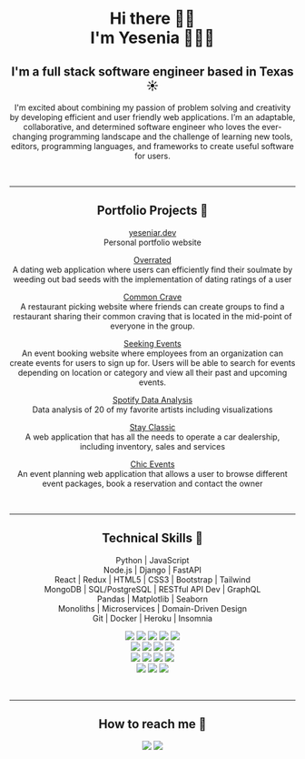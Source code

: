 <h1 align="center"><b> Hi there 👋🏽 <br> I'm Yesenia 👩🏽‍💻</h1></b>

<div align="center">

## <b>I'm a full stack software engineer based in Texas ☀️</b>

I'm excited about combining my passion of problem solving and creativity by developing efficient and user friendly web applications. I’m an adaptable, collaborative, and determined software engineer who loves the ever-changing programming landscape and the challenge of learning new tools, editors, programming languages, and frameworks to create useful software for users. 

<br><hr>
## Portfolio Projects 💼 
<a href="https://www.yeseniar.dev">yeseniar.dev</a><br>
Personal portfolio website

<a href="https://github.com/yeseniaramirez14/overrated">Overrated</a> <br>
A dating web application where users can efficiently find their soulmate by weeding out bad seeds with the implementation of dating ratings of a user

 <a href="https://github.com/yeseniaramirez14/commoncrave">Common Crave</a> <br>
A restaurant picking website where friends can create groups to find a restaurant sharing their common craving that is located in the mid-point of everyone in the group.
 
<a href="https://github.com/yeseniaramirez14/seeking-events">Seeking Events</a> <br>
An event booking website where employees from an organization can create events for users to sign up for. Users will be able to search for events depending on location or category and view all their past and upcoming events.
 
<a href="https://github.com/yeseniaramirez14/spotify_data_analysis">Spotify Data Analysis</a> <br>
Data analysis of 20 of my favorite artists including visualizations

<a href="https://github.com/yeseniaramirez14/stay-classic">Stay Classic</a> <br>
A web application that has all the needs to operate a car dealership, including inventory, sales and services

<a href="https://github.com/yeseniaramirez14/chic-events">Chic Events</a> <br>
An event planning web application that allows a user to browse different event packages, book a reservation and contact the owner

<br><hr>
## Technical Skills 👾
Python | JavaScript <br>
Node.js | Django | FastAPI <br>
React | Redux | HTML5 | CSS3 | Bootstrap | Tailwind <br>
MongoDB | SQL/PostgreSQL | RESTful API Dev | GraphQL <br>
Pandas | Matplotlib | Seaborn <br>
Monoliths | Microservices | Domain-Driven Design <br>
Git | Docker | Heroku | Insomnia

 <img src="https://img.shields.io/badge/Python-3776AB?style=for-the-badge&logo=python&logoColor=white"> <img src="https://img.shields.io/badge/JavaScript-F7DF1E?style=for-the-badge&logo=javascript&logoColor=black"> <img src="https://img.shields.io/badge/Node.js-339933?style=for-the-badge&logo=nodedotjs&logoColor=white"> <img src="https://img.shields.io/badge/Django-092E20?style=for-the-badge&logo=django&logoColor=white"> <img src="https://img.shields.io/badge/fastapi-109989?style=for-the-badge&logo=FASTAPI&logoColor=white"> <br> <img src="https://img.shields.io/badge/React-20232A?style=for-the-badge&logo=react&logoColor=61DAFB"> <img src="https://img.shields.io/badge/Redux-593D88?style=for-the-badge&logo=redux&logoColor=white"> <img src="https://img.shields.io/badge/Bootstrap-563D7C?style=for-the-badge&logo=bootstrap&logoColor=white"> <img src="https://img.shields.io/badge/Tailwind_CSS-38B2AC?style=for-the-badge&logo=tailwind-css&logoColor=white"> <br> <img src="https://img.shields.io/badge/PostgreSQL-316192?style=for-the-badge&logo=postgresql&logoColor=white"> <img src="https://img.shields.io/badge/MongoDB-4EA94B?style=for-the-badge&logo=mongodb&logoColor=white"> <img src="https://img.shields.io/badge/GraphQl-E10098?style=for-the-badge&logo=graphql&logoColor=white"> <img src="https://img.shields.io/badge/Docker-2CA5E0?style=for-the-badge&logo=docker&logoColor=white"> <br> <img src="https://img.shields.io/badge/Pandas-2C2D72?style=for-the-badge&logo=pandas&logoColor=white"> <img src="https://img.shields.io/badge/Matplotlib-07405E?style=for-the-badge&logo="> <img src="https://img.shields.io/badge/seaborn-07405E?style=for-the-badge&logo="> 

<br><hr>
## How to reach me 💬
<a href="https://www.yeseniar.dev"><img src="https://img.shields.io/badge/yeseniar.dev-F0D1D4?style=for-the-badge"></a> <a href="https://www.linkedin.com/in/yeseniaramirez14/"><img src="https://img.shields.io/badge/LinkedIn-0077B5?style=for-the-badge&logo=linkedin&logoColor=white"></a>

</div>
<!--
**yeseniaramirez14/yeseniaramirez14** is a ✨ _special_ ✨ repository because its `README.md` (this file) appears on your GitHub profile.

Here are some ideas to get you started:

- 🔭 I’m currently working on ...
- 🌱 I’m currently learning ...
- 👯 I’m looking to collaborate on ...
- 🤔 I’m looking for help with ...
- 💬 Ask me about ...
- 📫 How to reach me: ...
- 😄 Pronouns: ...
- ⚡ Fun fact: ...
-->
